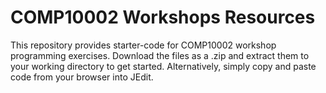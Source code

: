 # COMP10002 Workshops Resources
This repository provides starter-code for COMP10002 workshop programming exercises. Download the files as a .zip and extract them to your working directory to get started. Alternatively, simply copy and paste code from your browser into JEdit.
